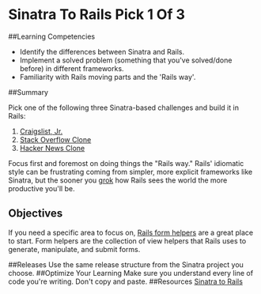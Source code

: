# Sinatra To Rails Pick 1 Of 3 
 
##Learning Competencies
- Identify the differences between Sinatra and Rails.
- Implement a solved problem (something that you've solved/done before) in different frameworks.
- Familiarity with Rails moving parts and the 'Rails way'.

##Summary 

 Pick one of the following three Sinatra-based challenges and build it in Rails:

1. [Craigslist, Jr.](../../../craigslist-jr-challenge)
2. [Stack Overflow Clone](../../../sinatra-overflow-challenge)
3. [Hacker News Clone](../../../hacker-news-clone-part-1-challenge)

Focus first and foremost on doing things the "Rails way."  Rails' idiomatic style can be frustrating coming from simpler, more explicit frameworks like Sinatra, but the sooner you [grok](http://en.wikipedia.org/wiki/Grok) how Rails sees the world the more productive you'll be.

## Objectives

If you need a specific area to focus on, [Rails form helpers](http://guides.rubyonrails.org/form_helpers.html) are a great place to start.  Form helpers are the collection of view helpers that Rails uses to generate, manipulate, and submit forms.
 

##Releases
Use the same release structure from the Sinatra project you choose.
##Optimize Your Learning 
Make sure you understand every line of code you're writing. Don't copy and paste.
##Resources
[Sinatra to Rails](https://gist.github.com/keithtom/2956bfa3c603e21e6b6c)
